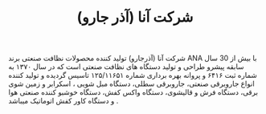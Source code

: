 ﻿---
layout: post
title: شرکت آنا (آذر جارو)
name_en: anaclean
company_slug: anaclean
logo: 
cover: 
company_count:
founded:
location: ""
total_review: 
total_interview: 
salary_avg: 
salary_min: 
salary_max: 
rate: 
view_count: 
industry: تولید و صنایع
city: تهران, تهران
size_en: S
size: 51-200 نفر
site: https://anaclean.com
---

شرکت آنا (آذرجارو) تولید کننده محصولات نظافت صنعتی برند ANA با بیش از 30 سال سابقه پیشرو طراحی و تولید دستگاه های نظافت صنعتی است که در سال ۱۳۷۰ به شماره ثبت ۶۴۱۶ و پروانه بهره برداری شماره ۱۲۵/۱۱۶۵۱ تاسیس گردیده و تولید کننده انواع جاروبرقی صنعتی، جاروبرقی سطلی، دستگاه مبل شویی ، اسکرابر و زمین شوی برقی، دستگاه فرش و قالیشوی، دستگاه واکس کفش، دستگاه خوشبو کننده صنعتی هوا و دستگاه کاور کفش اتوماتیک میباشد .

